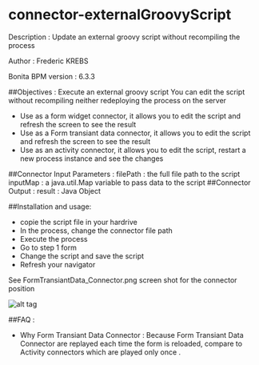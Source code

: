 # connector-externalGroovyScript
Description : Update an external groovy script without recompiling the process

Author : Frederic KREBS

Bonita BPM version : 6.3.3

##Objectives : Execute an external groovy script
You can edit the script without recompiling neither redeploying the process on the server
* Use as a form widget connector, it allows you to edit the script and refresh the screen to see the result
* Use as a Form transiant data connector, it allows you to edit the script and refresh the screen to see the result
* Use as an activity connector, it allows you to edit the script, restart a new process instance and see the changes

##Connector Input Parameters : 
	filePath : the full file path to the script
	inputMap : a java.util.Map variable to pass data to the script
##Connector Output : 
	result : Java Object

##Installation and usage:
* copie the script file in your hardrive
* In the process, change the connector file path
* Execute the process
* Go to step 1 form
* Change the script and save the script
* Refresh your navigator


See FormTransiantData_Connector.png screen shot for the connector position

![alt tag](./blob/master/FormTransiantData_Connector.png)

##FAQ :
* Why Form Transiant Data Connector :
Because Form Transiant Data Connector are replayed each time the form is reloaded, 
compare to Activity connectors which are played only once .
